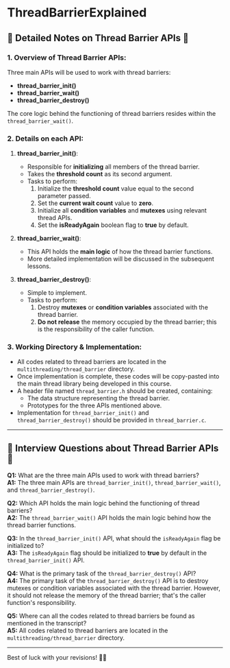# ThreadBarrierExplained


## 📝 Detailed Notes on Thread Barrier APIs 🧵

### **1. Overview of Thread Barrier APIs:**
Three main APIs will be used to work with thread barriers:
- **thread_barrier_init()**
- **thread_barrier_wait()**
- **thread_barrier_destroy()**

The core logic behind the functioning of thread barriers resides within the `thread_barrier_wait()`.

### **2. Details on each API:**
1. **thread_barrier_init()**:
    - Responsible for **initializing** all members of the thread barrier.
    - Takes the **threshold count** as its second argument.
    - Tasks to perform:
        1. Initialize the **threshold count** value equal to the second parameter passed.
        2. Set the **current wait count** value to **zero**.
        3. Initialize all **condition variables** and **mutexes** using relevant thread APIs.
        4. Set the **isReadyAgain** boolean flag to **true** by default.

2. **thread_barrier_wait()**:
    - This API holds the **main logic** of how the thread barrier functions.
    - More detailed implementation will be discussed in the subsequent lessons.

3. **thread_barrier_destroy()**:
    - Simple to implement.
    - Tasks to perform:
        1. Destroy **mutexes** or **condition variables** associated with the thread barrier.
        2. **Do not release** the memory occupied by the thread barrier; this is the responsibility of the caller function.

### **3. Working Directory & Implementation**:
- All codes related to thread barriers are located in the `multithreading/thread_barrier` directory.
- Once implementation is complete, these codes will be copy-pasted into the main thread library being developed in this course.
- A header file named `thread_barrier.h` should be created, containing:
    - The data structure representing the thread barrier.
    - Prototypes for the three APIs mentioned above.
- Implementation for `thread_barrier_init()` and `thread_barrier_destroy()` should be provided in `thread_barrier.c`.

---

## 🤔 Interview Questions about Thread Barrier APIs 🧵

**Q1:** What are the three main APIs used to work with thread barriers?  
**A1:** The three main APIs are `thread_barrier_init()`, `thread_barrier_wait()`, and `thread_barrier_destroy()`.

**Q2:** Which API holds the main logic behind the functioning of thread barriers?  
**A2:** The `thread_barrier_wait()` API holds the main logic behind how the thread barrier functions.

**Q3:** In the `thread_barrier_init()` API, what should the `isReadyAgain` flag be initialized to?  
**A3:** The `isReadyAgain` flag should be initialized to **true** by default in the `thread_barrier_init()` API.

**Q4:** What is the primary task of the `thread_barrier_destroy()` API?  
**A4:** The primary task of the `thread_barrier_destroy()` API is to destroy mutexes or condition variables associated with the thread barrier. However, it should not release the memory of the thread barrier; that's the caller function's responsibility.

**Q5:** Where can all the codes related to thread barriers be found as mentioned in the transcript?  
**A5:** All codes related to thread barriers are located in the `multithreading/thread_barrier` directory.

---

Best of luck with your revisions! 🚀📘
